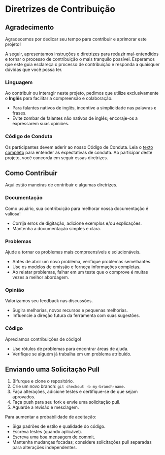# Diretrizes de Contribuição

## Agradecimento

Agradecemos por dedicar seu tempo para contribuir e aprimorar este projeto!

A seguir, apresentamos instruções e diretrizes para reduzir mal-entendidos e tornar o processo de contribuição o mais tranquilo possível. Esperamos que este guia esclareça o processo de contribuição e responda a quaisquer dúvidas que você possa ter.

### Linguagem

Ao contribuir ou interagir neste projeto, pedimos que utilize exclusivamente o **Inglês** para facilitar a compreensão e colaboração.

- Para falantes nativos de inglês, incentive a simplicidade nas palavras e frases.
- Evite zombar de falantes não nativos de inglês; encoraje-os a expressarem suas opiniões.

### Código de Conduta

Os participantes devem aderir ao nosso Código de Conduta. Leia o [texto completo](CODE_OF_CONDUCT.md) para entender as expectativas de conduta. Ao participar deste projeto, você concorda em seguir essas diretrizes.

## Como Contribuir

Aqui estão maneiras de contribuir e algumas diretrizes.

### Documentação

Como usuário, sua contribuição para melhorar nossa documentação é valiosa!

- Corrija erros de digitação, adicione exemplos e/ou explicações.
- Mantenha a documentação simples e clara.

### Problemas

Ajude a tornar os problemas mais compreensíveis e solucionáveis.

- Antes de abrir um novo problema, verifique problemas semelhantes.
- Use os modelos de emissão e forneça informações completas.
- Ao relatar problemas, falhar em um teste que o comprove é muitas vezes a melhor abordagem.

### Opinião

Valorizamos seu feedback nas discussões.

- Sugira melhorias, novos recursos e pequenas melhorias.
- Influencie a direção futura da ferramenta com suas sugestões.

### Código

Apreciamos contribuições de código!

- Use rótulos de problemas para encontrar áreas de ajuda.
- Verifique se alguém já trabalha em um problema atribuído.

## Enviando uma Solicitação Pull

1. Bifurque e clone o repositório.
2. Crie um novo branch: `git checkout -b my-branch-name`.
3. Faça alterações, adicione testes e certifique-se de que sejam aprovados.
4. Faça push para seu fork e envie uma solicitação pull.
5. Aguarde a revisão e mesclagem.

Para aumentar a probabilidade de aceitação:

- Siga padrões de estilo e qualidade do código.
- Escreva testes (quando aplicável).
- Escreva uma [boa mensagem de commit](http://tbaggery.com/2008/04/19/a-note-about-git-commit-messages.html).
- Mantenha mudanças focadas; considere solicitações pull separadas para alterações independentes.